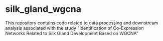 # silk_gland_wgcna
This repository contains code related to data processing and downstream analysis associated with the study "Identification of Co-Expression Networks Related to Silk Gland Development Based on WGCNA"
